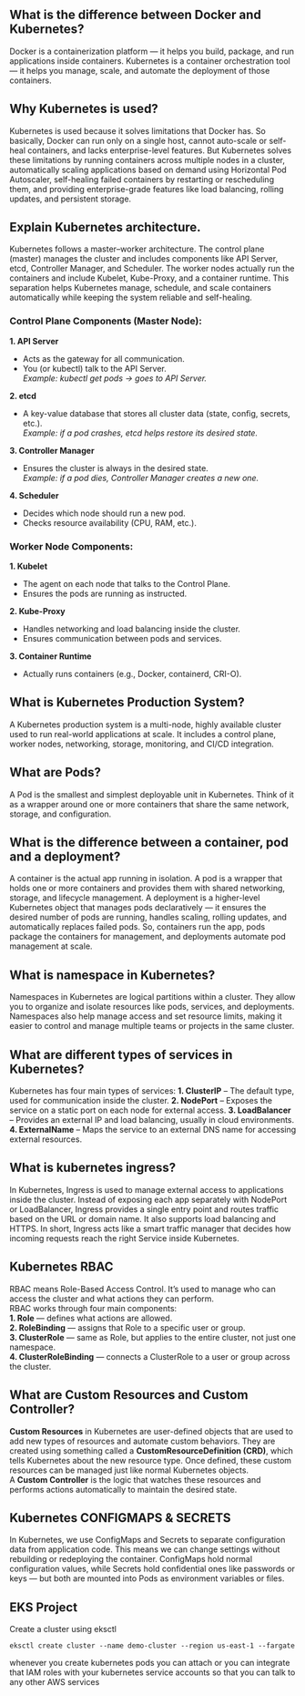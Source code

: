 ## What is the difference between Docker and Kubernetes?
Docker is a containerization platform — it helps you build, package, and run applications inside containers. Kubernetes is a container orchestration tool — it helps you manage, scale, and automate the deployment of those containers.  

## Why Kubernetes is used?
Kubernetes is used because it solves limitations that Docker has. So basically, Docker can run only on a single host, cannot auto-scale or self-heal containers, and lacks enterprise-level features. But Kubernetes solves these limitations by running containers across multiple nodes in a cluster, automatically scaling applications based on demand using Horizontal Pod Autoscaler, self-healing failed containers by restarting or rescheduling them, and providing enterprise-grade features like load balancing, rolling updates, and persistent storage.  

## Explain Kubernetes architecture.  
Kubernetes follows a master–worker architecture. The control plane (master) manages the cluster and includes components like API Server, etcd, Controller Manager, and Scheduler. The worker nodes actually run the containers and include Kubelet, Kube-Proxy, and a container runtime. This separation helps Kubernetes manage, schedule, and scale containers automatically while keeping the system reliable and self-healing.

### Control Plane Components (Master Node):

**1. API Server**
- Acts as the gateway for all communication.  
- You (or kubectl) talk to the API Server.  
*Example: kubectl get pods → goes to API Server.*  

**2. etcd**
- A key-value database that stores all cluster data (state, config, secrets, etc.).  
*Example: if a pod crashes, etcd helps restore its desired state.*

**3. Controller Manager**
- Ensures the cluster is always in the desired state.  
*Example: if a pod dies, Controller Manager creates a new one.*

**4. Scheduler**
- Decides which node should run a new pod.  
- Checks resource availability (CPU, RAM, etc.).

### Worker Node Components:

**1. Kubelet**
- The agent on each node that talks to the Control Plane.  
- Ensures the pods are running as instructed.

**2. Kube-Proxy**
- Handles networking and load balancing inside the cluster.  
- Ensures communication between pods and services.

**3. Container Runtime**
- Actually runs containers (e.g., Docker, containerd, CRI-O).

## What is Kubernetes Production System?
A Kubernetes production system is a multi-node, highly available cluster used to run real-world applications at scale. It includes a control plane, worker nodes, networking, storage, monitoring, and CI/CD integration.  

## What are Pods?
A Pod is the smallest and simplest deployable unit in Kubernetes.
Think of it as a wrapper around one or more containers that share the same network, storage, and configuration.  

## What is the difference between a container, pod and a deployment?
A container is the actual app running in isolation. A pod is a wrapper that holds one or more containers and provides them with shared networking, storage, and lifecycle management. A deployment is a higher-level Kubernetes object that manages pods declaratively — it ensures the desired number of pods are running, handles scaling, rolling updates, and automatically replaces failed pods. So, containers run the app, pods package the containers for management, and deployments automate pod management at scale.

## What is namespace in Kubernetes?
Namespaces in Kubernetes are logical partitions within a cluster. They allow you to organize and isolate resources like pods, services, and deployments. Namespaces also help manage access and set resource limits, making it easier to control and manage multiple teams or projects in the same cluster.

## What are different types of services in Kubernetes?
Kubernetes has four main types of services:
**1. ClusterIP** – The default type, used for communication inside the cluster.
**2. NodePort** – Exposes the service on a static port on each node for external access.
**3. LoadBalancer** – Provides an external IP and load balancing, usually in cloud environments.
**4. ExternalName** – Maps the service to an external DNS name for accessing external resources.  

## What is kubernetes ingress?
In Kubernetes, Ingress is used to manage external access to applications inside the cluster. Instead of exposing each app separately with NodePort or LoadBalancer, Ingress provides a single entry point and routes traffic based on the URL or domain name. It also supports load balancing and HTTPS. In short, Ingress acts like a smart traffic manager that decides how incoming requests reach the right Service inside Kubernetes.

## Kubernetes RBAC
RBAC means Role-Based Access Control. It’s used to manage who can access the cluster and what actions they can perform.  
RBAC works through four main components:  
**1. Role** — defines what actions are allowed.  
**2. RoleBinding** — assigns that Role to a specific user or group.  
**3. ClusterRole** — same as Role, but applies to the entire cluster, not just one namespace.  
**4. ClusterRoleBinding** — connects a ClusterRole to a user or group across the cluster.

## What are Custom Resources and Custom Controller?
**Custom Resources** in Kubernetes are user-defined objects that are used to add new types of resources and automate custom behaviors. They are created using something called a **CustomResourceDefinition (CRD)**, which tells Kubernetes about the new resource type. Once defined, these custom resources can be managed just like normal Kubernetes objects.  
A **Custom Controller** is the logic that watches these resources and performs actions automatically to maintain the desired state.

## Kubernetes CONFIGMAPS & SECRETS
In Kubernetes, we use ConfigMaps and Secrets to separate configuration data from application code.
This means we can change settings without rebuilding or redeploying the container.
ConfigMaps hold normal configuration values, while Secrets hold confidential ones like passwords or keys — but both are mounted into Pods as environment variables or files.

## EKS Project
Create a cluster using eksctl
```
eksctl create cluster --name demo-cluster --region us-east-1 --fargate
```
whenever you create kubernetes
pods you can attach or you can integrate that IAM roles with your kubernetes
service accounts so that you can talk to any other AWS services